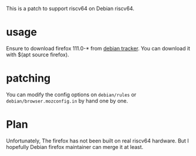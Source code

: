 This is a patch to support riscv64 on Debian riscv64.

# usage

Ensure to download firefox 111.0-* from [debian tracker](https://tracker.debian.org/pkg/firefox).
You can download it with $(apt source firefox).

# patching

You can modify the config options on `debian/rules` or `debian/browser.mozconfig.in` by hand one by one.

# Plan

Unfortunately, The firefox has not been built on real riscv64 hardware. But I hopefully
Debian firefox maintainer can merge it at least. 
